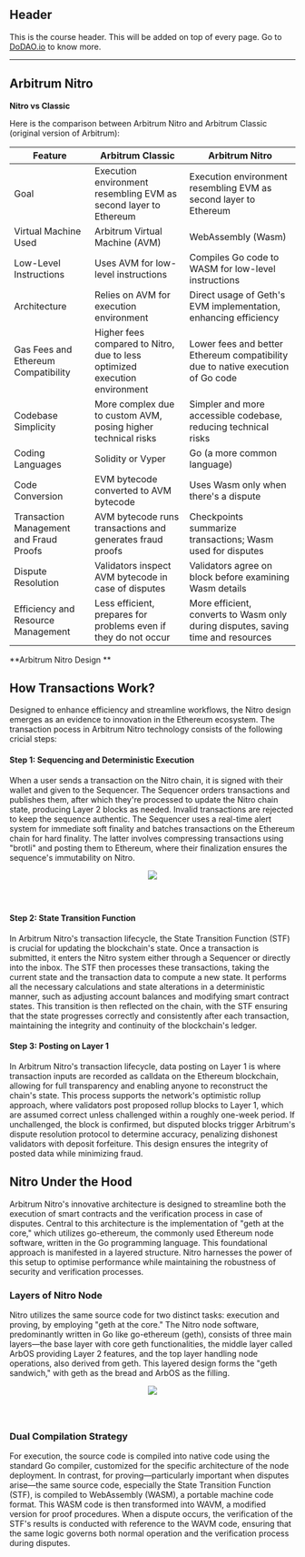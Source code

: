 ## Header
This is the course header. This will be added on top of every page. Go to [DoDAO.io](https://www.dodao.io) to know more.

 ---
 
 ## Arbitrum Nitro
 
 **Nitro vs Classic**        

Here is the comparison between Arbitrum Nitro and Arbitrum Classic (original version of Arbitrum):

| Feature                                  | Arbitrum Classic                                              | Arbitrum Nitro                                                  |
|------------------------------------------|---------------------------------------------------------------|-----------------------------------------------------------------|
| Goal                                     | Execution environment resembling EVM as second layer to Ethereum | Execution environment resembling EVM as second layer to Ethereum |
| Virtual Machine Used                     | Arbitrum Virtual Machine (AVM)                                  | WebAssembly (Wasm)                                              |
| Low-Level Instructions                   | Uses AVM for low-level instructions                             | Compiles Go code to WASM for low-level instructions             |
| Architecture                             | Relies on AVM for execution environment                         | Direct usage of Geth's EVM implementation, enhancing efficiency |
| Gas Fees and Ethereum Compatibility      | Higher fees compared to Nitro, due to less optimized execution environment | Lower fees and better Ethereum compatibility due to native execution of Go code |
| Codebase Simplicity                      | More complex due to custom AVM, posing higher technical risks   | Simpler and more accessible codebase, reducing technical risks  |
| Coding Languages                         | Solidity or Vyper                                                | Go (a more common language)                                     |
| Code Conversion                          | EVM bytecode converted to AVM bytecode                           | Uses Wasm only when there's a dispute                           |
| Transaction Management and Fraud Proofs  | AVM bytecode runs transactions and generates fraud proofs        | Checkpoints summarize transactions; Wasm used for disputes      |
| Dispute Resolution                       | Validators inspect AVM bytecode in case of disputes              | Validators agree on block before examining Wasm details         |
| Efficiency and Resource Management       | Less efficient, prepares for problems even if they do not occur  | More efficient, converts to Wasm only during disputes, saving time and resources | 
 **Arbitrum Nitro Design **        
## How Transactions Work?

Designed to enhance efficiency and streamline workflows, the Nitro design emerges as an evidence to innovation in the Ethereum ecosystem. The transaction pocess in Arbitrum Nitro technology consists of the following cricial steps:

#### Step 1: Sequencing and Deterministic Execution

When a user sends a transaction on the Nitro chain, it is signed with their wallet and given to the Sequencer. The Sequencer orders transactions and publishes them, after which they're processed to update the Nitro chain state, producing Layer 2 blocks as needed. Invalid transactions are rejected to keep the sequence authentic. The Sequencer uses a real-time alert system for immediate soft finality and batches transactions on the Ethereum chain for hard finality. The latter involves compressing transactions using "brotli" and posting them to Ethereum, where their finalization ensures the sequence's immutability on Nitro.

<div align="center">
  <img style="max-height:600px;margin-bottom:40px" src="https://d31h13bdjwgzxs.cloudfront.net/academy/arbitrum-university/Guide/arbitrum_nitro_arbitrum_university_560/1700677469815_transaction_lifecycle.png"/>
</div>

#### Step 2: State Transition Function

In Arbitrum Nitro's transaction lifecycle, the State Transition Function (STF) is crucial for updating the blockchain's state. Once a transaction is submitted, it enters the Nitro system either through a Sequencer or directly into the inbox. The STF then processes these transactions, taking the current state and the transaction data to compute a new state. It performs all the necessary calculations and state alterations in a deterministic manner, such as adjusting account balances and modifying smart contract states. This transition is then reflected on the chain, with the STF ensuring that the state progresses correctly and consistently after each transaction, maintaining the integrity and continuity of the blockchain's ledger.

#### Step 3: Posting on Layer 1

In Arbitrum Nitro's transaction lifecycle, data posting on Layer 1 is where transaction inputs are recorded as calldata on the Ethereum blockchain, allowing for full transparency and enabling anyone to reconstruct the chain's state. This process supports the network's optimistic rollup approach, where validators post proposed rollup blocks to Layer 1, which are assumed correct unless challenged within a roughly one-week period. If unchallenged, the block is confirmed, but disputed blocks trigger Arbitrum's dispute resolution protocol to determine accuracy, penalizing dishonest validators with deposit forfeiture. This design ensures the integrity of posted data while minimizing fraud.

## Nitro Under the Hood

Arbitrum Nitro's innovative architecture is designed to streamline both the execution of smart contracts and the verification process in case of disputes. Central to this architecture is the implementation of "geth at the core," which utilizes go-ethereum, the commonly used Ethereum node software, written in the Go programming language. This foundational approach is manifested in a layered structure. Nitro harnesses the power of this setup to optimise performance while maintaining the robustness of security and verification processes.

### Layers of Nitro Node

Nitro utilizes the same source code for two distinct tasks: execution and proving, by employing "geth at the core." The Nitro node software, predominantly written in Go like go-ethereum (geth), consists of three main layers—the base layer with core geth functionalities, the middle layer called ArbOS providing Layer 2 features, and the top layer handling node operations, also derived from geth. This layered design forms the "geth sandwich," with geth as the bread and ArbOS as the filling.

<div align="center">
  <img style="max-height:600px;margin-bottom:40px" src="https://d31h13bdjwgzxs.cloudfront.net/academy/arbitrum-university/Guide/arbitrum_nitro_arbitrum_university_560/1700677506703_layers.png"/>
</div>

### Dual Compilation Strategy

For execution, the source code is compiled into native code using the standard Go compiler, customized for the specific architecture of the node deployment. In contrast, for proving—particularly important when disputes arise—the same source code, especially the State Transition Function (STF), is compiled to WebAssembly (WASM), a portable machine code format. This WASM code is then transformed into WAVM, a modified version for proof procedures. When a dispute occurs, the verification of the STF's results is conducted with reference to the WAVM code, ensuring that the same logic governs both normal operation and the verification process during disputes. 
 
